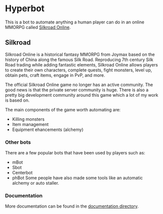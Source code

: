 # Hyperbot
This is a bot to automate anything a human player can do in an online MMORPG called [Silkroad Online](http://www.joymax.com/silkroad/).

## Silkroad
Silkroad Online is a historical fantasy MMORPG from Joymax based on the history of China along the famous Silk Road. Reproducing 7th century Silk Road trading while adding fantastic elements, Silkroad Online allows players to create their own characters, complete quests, fight monsters, level up, obtain pets, craft items, engage in PvP, and more.

The official Silkroad Online game no longer has an active community. The good news is that the private server community is huge. There is also a pretty big development community around this game which a lot of my work is based on.

The main components of the game worth automating are:
- Killing monsters
- Item management
- Equipment ehancements (alchemy)

### Other bots
There are a few popular bots that have been used by players such as:
- mBot
- Sbot
- Centerbot
- phBot
Some people have also made some tools like an automatic alchemy or auto staller.

### Documentation
More documentation can be found in the [documentation directory](documents).

